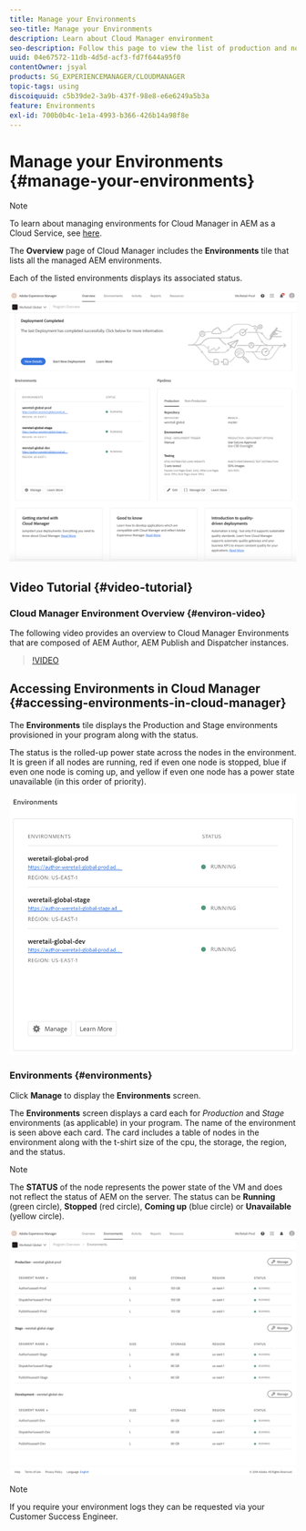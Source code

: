 ```yaml
---
title: Manage your Environments
seo-title: Manage your Environments
description: Learn about Cloud Manager environment
seo-description: Follow this page to view the list of production and non-production environments that are used for setting up and running the CI/CD pipeline in Cloud Manager.
uuid: 04e67572-11db-4d5d-acf3-fd7f644a95f0
contentOwner: jsyal
products: SG_EXPERIENCEMANAGER/CLOUDMANAGER
topic-tags: using
discoiquuid: c5b39de2-3a9b-437f-98e8-e6e6249a5b3a
feature: Environments
exl-id: 700b0b4c-1e1a-4993-b366-426b14a98f8e
---
```

# Manage your Environments {#manage-your-environments}

>[!NOTE]
>To learn about managing environments for Cloud Manager in AEM as a Cloud Service, see [here](https://experienceleague.adobe.com/docs/experience-manager-cloud-service/implementing/using-cloud-manager/manage-environments.html?lang=en#using-cloud-manager).

The **Overview** page of Cloud Manager includes the **Environments** tile that lists all the managed AEM environments.

Each of the listed environments displays its associated status.

![](assets/Manage-Environ-Overview.png)

## Video Tutorial {#video-tutorial}

### Cloud Manager Environment Overview {#environ-video}

The following video provides an overview to Cloud Manager Environments that are composed of AEM Author, AEM Publish and Dispatcher instances.

>[!VIDEO](https://video.tv.adobe.com/v/26318/)

## Accessing Environments in Cloud Manager {#accessing-environments-in-cloud-manager}

The **Environments** tile displays the Production and Stage environments provisioned in your program along with the status.

The status is the rolled-up power state across the nodes in the environment. It is green if all nodes are running, red if even one node is stopped, blue if even one node is coming up, and yellow if even one node has a power state unavailable (in this order of priority).

![](assets/Environments-card-new.png)

### Environments {#environments}

Click **Manage** to display the **Environments** screen.

The **Environments** screen displays a card each for *Production* and *Stage* environments (as applicable) in your program. The name of the environment is seen above each card. The card includes a table of nodes in the environment along with the t-shirt size of the cpu, the storage, the region, and the status.

>[!NOTE]
>
>The **STATUS** of the node represents the power state of the VM and does not reflect the status of AEM on the server. The status can be **Running** (green circle), **Stopped** (red circle), **Coming up** (blue circle) or **Unavailable** (yellow circle).

![](assets/Environments-tab.png)

>[!NOTE]
>
>If you require your environment logs they can be requested via your Customer Success Engineer.
